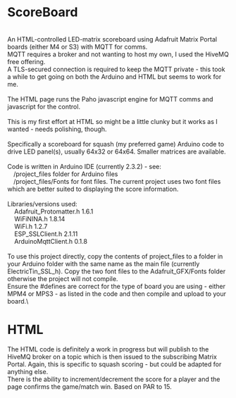 # ScoreBoard
\
An HTML-controlled LED-matrix scoreboard using Adafruit Matrix Portal boards (either M4 or S3) with MQTT for comms.\
MQTT requires a broker and not wanting to host my own, I used the HiveMQ free offering.\
A TLS-secured connection is required to keep the MQTT private - this took a while to get going on both the Arduino and HTML but seems to work for me.\
\
The HTML page runs the Paho javascript engine for MQTT comms and javascript for the control.\
\
This is my first effort at HTML so might be a little clunky but it works as I wanted - needs polishing, though.\
\
Specifically a scoreboard for squash (my preferred game) Arduino code to drive LED panel(s), usually 64x32 or 64x64. Smaller matrices are available.\
\
Code is written in Arduino IDE (currently 2.3.2) - see:\
    &emsp;/project_files folder for Arduino files\
    &emsp;/project_files/Fonts for font files. The current project uses two font files which are better suited to displaying the score information.\
\
Libraries/versions used:\
  &nbsp;&nbsp;&nbsp;&nbsp;Adafruit_Protomatter.h    1.6.1\
  &nbsp;&nbsp;&nbsp;&nbsp;WiFiNINA.h                1.8.14\
  &nbsp;&nbsp;&nbsp;&nbsp;WiFi.h                    1.2.7\
  &nbsp;&nbsp;&nbsp;&nbsp;ESP_SSLClient.h           2.1.11\
  &nbsp;&nbsp;&nbsp;&nbsp;ArduinoMqttClient.h       0.1.8\
  \
To use this project directly, copy the contents of project_files to a folder in your Arduino folder with the same name as the main file (currently ElectricTin_SSL_h). Copy the two font files to the Adafruit_GFX/Fonts folder otherwise the project will not compile.\
Ensure the #defines are correct for the type of board you are using - either MPM4 or MPS3 - as listed in the code and then compile and upload to your board.\


















# HTML
The HTML code is definitely a work in progress but will publish to the HiveMQ broker on a topic which is then issued to the subscribing Matrix Portal. Again, this is specific to squash scoring - but could be adapted for anything else.\
There is the ability to increment/decrement the score for a player and the page confirms the game/match win. Based on PAR to 15.
